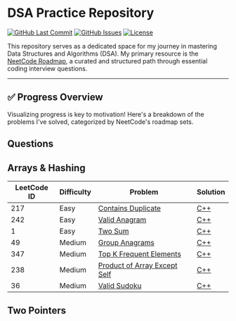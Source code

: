 # DSA Practice Repository

[![GitHub Last Commit](https://img.shields.io/github/last-commit/abhay-byte/DSA_Practice)](https://github.com/abhay-byte/DSA_Practice/commits/main)
[![GitHub Issues](https://img.shields.io/github/issues/abhay-byte/DSA_Practice)](https://github.com/abhay-byte/DSA_Practice/issues)
[![License](https://img.shields.io/github/license/abhay-byte/DSA_Practice)](LICENSE)

This repository serves as a dedicated space for my journey in mastering Data Structures and Algorithms (DSA). My primary resource is the [NeetCode Roadmap](https://neetcode.io/roadmap), a curated and structured path through essential coding interview questions.

---

## ✅ Progress Overview

Visualizing progress is key to motivation! Here's a breakdown of the problems I've solved, categorized by NeetCode's roadmap sets.

## Questions 

## Arrays & Hashing

| LeetCode ID | Difficulty | Problem                                                                                     | Solution                                     |
| ----------- | ---------- | ------------------------------------------------------------------------------------------- | -------------------------------------------- |
| 217         | Easy       | [Contains Duplicate](https://leetcode.com/problems/contains-duplicate/)                     | [C++](./neetcode/duplicate_integer.cpp)      |
| 242         | Easy       | [Valid Anagram](https://leetcode.com/problems/valid-anagram/)                               | [C++](./neetcode/is_anagram.cpp)             |
| 1           | Easy       | [Two Sum](https://leetcode.com/problems/two-sum/)                                           | [C++](./neetcode/two_sum.cpp)                |
| 49          | Medium     | [Group Anagrams](https://leetcode.com/problems/group-anagrams/)                             | [C++](./neetcode/group_anagram.cpp)          |
| 347         | Medium     | [Top K Frequent Elements](https://leetcode.com/problems/top-k-frequent-elements/)           | [C++](./neetcode/top_k_frequent.cpp)         |
| 238         | Medium     | [Product of Array Except Self](https://leetcode.com/problems/product-of-array-except-self/) | [C++](./neetcode/product_of_array_except_self.cpp) |
| 36          | Medium     | [Valid Sudoku](https://leetcode.com/problems/valid-sudoku/)                                 | [C++](./neetcode/valid_sudoku.cpp)           |



## Two Pointers
